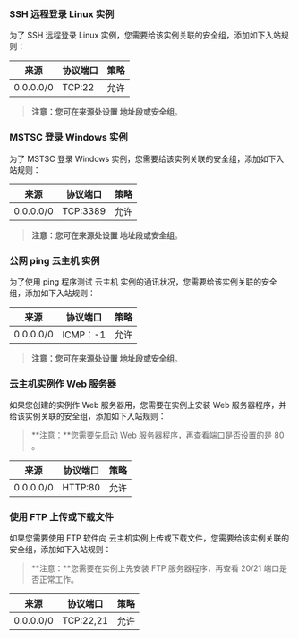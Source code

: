 ### SSH 远程登录 Linux 实例

为了 SSH 远程登录 Linux 实例，您需要给该实例关联的安全组，添加如下入站规则：

| 来源 | 协议端口 | 策略 | 
|---------|---------|---------|
| 0.0.0.0/0 | TCP:22 | 	允许 |
> **注意：**您可在来源处设置 **地址段**或**安全组**。

### MSTSC 登录 Windows 实例

为了 MSTSC 登录 Windows 实例，您需要给该实例关联的安全组，添加如下入站规则：

| 来源 | 协议端口 | 策略 | 
|---------|---------|---------|
| 0.0.0.0/0 | TCP:3389 | 	允许 |
 > **注意：**您可在来源处设置 **地址段**或**安全组**。
 
### 公网 ping 云主机 实例

为了使用 ping 程序测试 云主机 实例的通讯状况，您需要给该实例关联的安全组，添加如下入站规则：

| 来源 | 协议端口 | 策略 | 
|---------|---------|---------|
| 0.0.0.0/0  | ICMP：-1 | 	允许 |

> **注意：**您可在来源处设置 **地址段**或**安全组**。

### 云主机实例作 Web 服务器
如果您创建的实例作 Web 服务器用，您需要在实例上安装 Web 服务器程序，并给该实例关联的安全组，添加如下入站规则：

> **注意：**您需要先启动 Web 服务器程序，再查看端口是否设置的是 80 。

| 来源 | 协议端口 | 策略 | 
|---------|---------|---------|
| 0.0.0.0/0  | HTTP:80 | 	允许 |

### 使用 FTP 上传或下载文件
如果您需要使用 FTP 软件向 云主机实例上传或下载文件，您需要给该实例关联的安全组，添加如下入站规则：

> **注意：**您需要在实例上先安装 FTP 服务器程序，再查看 20/21 端口是否正常工作。

| 来源 | 协议端口 | 策略 | 
|---------|---------|---------|
| 0.0.0.0/0  | TCP:22,21 | 	允许 |


